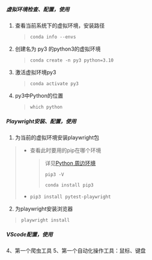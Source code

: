 ##### 虚拟环境检查、配置，使用

1. 查看当前系统下的虚拟环境，安装路径
	
	> `conda info --envs`
2. 创建名为 py3 的python3的虚拟环境
	
	> `conda create -n py3 python=3.10`
3. 激活虚拟环境py3
	
	> `conda activate py3`
4. py3中Python的位置
	
	> `which python`

##### Playwright安装、配置，使用

1. 为当前的虚拟环境安装playwright包

  > * 查看此时要用的pip在哪个环境
  >
  >   > 详见[Python 周边环境](Sai_FootPrint/1_PythonEnvironment.md)
  >   >
  >   > `pip3 -V`
  >   >
  >   > `conda install pip3`
  >
  > * `pip3 install pytest-playwright`

2. 为playwright安装浏览器

  > `playwright install`

##### VScode配置，使用

4、第一个爬虫工具
5、第一个自动化操作工具：鼠标、键盘
